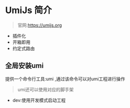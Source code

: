 # UmiJs 简介

> 官网:<https://umijs.org>

- 插件化
- 开箱即用
- 约定式路由

## 全局安装umi

提供一个命令行工具:umi ,通过该命令可以对umi工程进行操作

> umi还可以使用对应的脚手架

- dev:使用开发模式启动工程
  